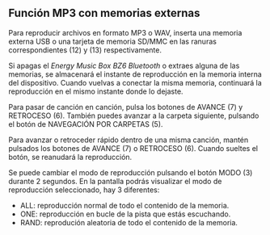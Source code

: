 ## Función MP3 con memorias externas

Para reproducir archivos en formato MP3 o WAV, inserta una memoria externa USB o una tarjeta de memoria SD/MMC en las ranuras correspondientes (12) y (13) respectivamente.

Si apagas el *Energy Music Box BZ6 Bluetooth* o extraes alguna de las memorias, se almacenará el instante de reproducción en la memoria interna del dispositivo. Cuando vuelvas a conectar la misma memoria, continuará la reproducción en el mismo instante donde lo dejaste.

Para pasar de canción en canción, pulsa los botones de AVANCE (7) y RETROCESO (6). También puedes avanzar a la carpeta siguiente, pulsando el botón de NAVEGACIÓN POR CARPETAS (5).

Para avanzar o retroceder rápido dentro de una misma canción, mantén pulsados los botones de AVANCE (7) o RETROCESO (6). Cuando sueltes el botón, se reanudará la reproducción.

Se puede cambiar el modo de reproducción pulsando el botón MODO (3) durante 2 segundos. En la pantalla podrás visualizar el modo de reproducción seleccionado, hay 3 diferentes:

- ALL: reproducción normal de todo el contenido de la memoria.
- ONE: reproducción en bucle de la pista que estás escuchando.
- RAND: reprodución aleatoria de todo el contenido de la memoria.

